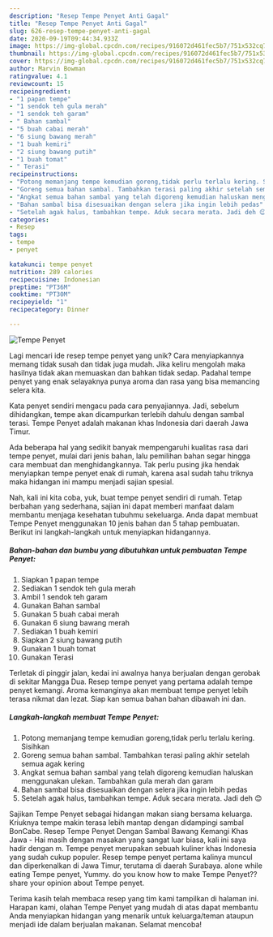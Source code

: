 ```yaml
---
description: "Resep Tempe Penyet Anti Gagal"
title: "Resep Tempe Penyet Anti Gagal"
slug: 626-resep-tempe-penyet-anti-gagal
date: 2020-09-19T09:44:34.933Z
image: https://img-global.cpcdn.com/recipes/916072d461fec5b7/751x532cq70/tempe-penyet-foto-resep-utama.jpg
thumbnail: https://img-global.cpcdn.com/recipes/916072d461fec5b7/751x532cq70/tempe-penyet-foto-resep-utama.jpg
cover: https://img-global.cpcdn.com/recipes/916072d461fec5b7/751x532cq70/tempe-penyet-foto-resep-utama.jpg
author: Marvin Bowman
ratingvalue: 4.1
reviewcount: 15
recipeingredient:
- "1 papan tempe"
- "1 sendok teh gula merah"
- "1 sendok teh garam"
- " Bahan sambal"
- "5 buah cabai merah"
- "6 siung bawang merah"
- "1 buah kemiri"
- "2 siung bawang putih"
- "1 buah tomat"
- " Terasi"
recipeinstructions:
- "Potong memanjang tempe kemudian goreng,tidak perlu terlalu kering. Sisihkan"
- "Goreng semua bahan sambal. Tambahkan terasi paling akhir setelah semua agak kering"
- "Angkat semua bahan sambal yang telah digoreng kemudian haluskan menggunakan ulekan. Tambahkan gula merah dan garam"
- "Bahan sambal bisa disesuaikan dengan selera jika ingin lebih pedas"
- "Setelah agak halus, tambahkan tempe. Aduk secara merata. Jadi deh 😊"
categories:
- Resep
tags:
- tempe
- penyet

katakunci: tempe penyet 
nutrition: 289 calories
recipecuisine: Indonesian
preptime: "PT36M"
cooktime: "PT30M"
recipeyield: "1"
recipecategory: Dinner

---
```



![Tempe Penyet](https://img-global.cpcdn.com/recipes/916072d461fec5b7/751x532cq70/tempe-penyet-foto-resep-utama.jpg)

Lagi mencari ide resep tempe penyet yang unik? Cara menyiapkannya memang tidak susah dan tidak juga mudah. Jika keliru mengolah maka hasilnya tidak akan memuaskan dan bahkan tidak sedap. Padahal tempe penyet yang enak selayaknya punya aroma dan rasa yang bisa memancing selera kita.

Kata penyet sendiri mengacu pada cara penyajiannya. Jadi, sebelum dihidangkan, tempe akan dicampurkan terlebih dahulu dengan sambal terasi. Tempe Penyet adalah makanan khas Indonesia dari daerah Jawa Timur.

Ada beberapa hal yang sedikit banyak mempengaruhi kualitas rasa dari tempe penyet, mulai dari jenis bahan, lalu pemilihan bahan segar hingga cara membuat dan menghidangkannya. Tak perlu pusing jika hendak menyiapkan tempe penyet enak di rumah, karena asal sudah tahu triknya maka hidangan ini mampu menjadi sajian spesial.


Nah, kali ini kita coba, yuk, buat tempe penyet sendiri di rumah. Tetap berbahan yang sederhana, sajian ini dapat memberi manfaat dalam membantu menjaga kesehatan tubuhmu sekeluarga. Anda dapat membuat Tempe Penyet menggunakan 10 jenis bahan dan 5 tahap pembuatan. Berikut ini langkah-langkah untuk menyiapkan hidangannya.

<!--inarticleads1-->

##### Bahan-bahan dan bumbu yang dibutuhkan untuk pembuatan Tempe Penyet:

1. Siapkan 1 papan tempe
1. Sediakan 1 sendok teh gula merah
1. Ambil 1 sendok teh garam
1. Gunakan  Bahan sambal
1. Gunakan 5 buah cabai merah
1. Gunakan 6 siung bawang merah
1. Sediakan 1 buah kemiri
1. Siapkan 2 siung bawang putih
1. Gunakan 1 buah tomat
1. Gunakan  Terasi


Terletak di pinggir jalan, kedai ini awalnya hanya berjualan dengan gerobak di sekitar Mangga Dua. Resep tempe penyet yang pertama adalah tempe penyet kemangi. Aroma kemanginya akan membuat tempe penyet lebih terasa nikmat dan lezat. Siap kan semua bahan bahan dibawah ini dan. 

<!--inarticleads2-->

##### Langkah-langkah membuat Tempe Penyet:

1. Potong memanjang tempe kemudian goreng,tidak perlu terlalu kering. Sisihkan
1. Goreng semua bahan sambal. Tambahkan terasi paling akhir setelah semua agak kering
1. Angkat semua bahan sambal yang telah digoreng kemudian haluskan menggunakan ulekan. Tambahkan gula merah dan garam
1. Bahan sambal bisa disesuaikan dengan selera jika ingin lebih pedas
1. Setelah agak halus, tambahkan tempe. Aduk secara merata. Jadi deh 😊


Sajikan Tempe Penyet sebagai hidangan makan siang bersama keluarga. Kriuknya tempe makin terasa lebih mantap dengan didampingi sambal BonCabe. Resep Tempe Penyet Dengan Sambal Bawang Kemangi Khas Jawa - Hai masih dengan masakan yang sangat luar biasa, kali ini saya hadir dengan m. Tempe penyet merupakan sebuah kuliner khas Indonesia yang sudah cukup populer. Resep tempe penyet pertama kalinya muncul dan diperkenalkan di Jawa Timur, terutama di daerah Surabaya. alone while eating Tempe penyet, Yummy. do you know how to make Tempe Penyet??share your opinion about Tempe penyet. 

Terima kasih telah membaca resep yang tim kami tampilkan di halaman ini. Harapan kami, olahan Tempe Penyet yang mudah di atas dapat membantu Anda menyiapkan hidangan yang menarik untuk keluarga/teman ataupun menjadi ide dalam berjualan makanan. Selamat mencoba!
